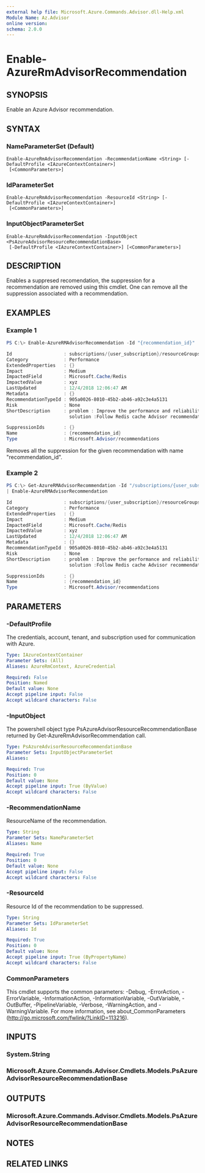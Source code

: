 ```yaml
---
external help file: Microsoft.Azure.Commands.Advisor.dll-Help.xml
Module Name: Az.Advisor
online version:
schema: 2.0.0
---
```


# Enable-AzureRmAdvisorRecommendation

## SYNOPSIS
Enable an Azure Advisor recommendation.

## SYNTAX

### NameParameterSet (Default)
```
Enable-AzureRmAdvisorRecommendation -RecommendationName <String> [-DefaultProfile <IAzureContextContainer>]
 [<CommonParameters>]
```

### IdParameterSet
```
Enable-AzureRmAdvisorRecommendation -ResourceId <String> [-DefaultProfile <IAzureContextContainer>]
 [<CommonParameters>]
```

### InputObjectParameterSet
```
Enable-AzureRmAdvisorRecommendation -InputObject <PsAzureAdvisorResourceRecommendationBase>
 [-DefaultProfile <IAzureContextContainer>] [<CommonParameters>]
```

## DESCRIPTION
Enables a suppresed recomendation, the suppression for a recommendation are removed using this cmdlet. One can remove all the suppression associated with a recommendation.

## EXAMPLES

### Example 1
```powershell
PS C:\> Enable-AzureRMAdvisorRecommendation -Id "{recommendation_id}" 

Id                   : subscriptions/{user_subscription}/resourceGroups/{resourceGroupName}/providers/Microsoft.Cache/Redis/xyz/providers/Microsoft.Advisor/recommendations/{recommendation_id}
Category             : Performance
ExtendedProperties   : {}
Impact               : Medium
ImpactedField        : Microsoft.Cache/Redis
ImpactedValue        : xyz
LastUpdated          : 12/4/2018 12:06:47 AM
Metadata             : {}
RecommendationTypeId : 905a0026-8010-45b2-ab46-a92c3e4a5131
Risk                 : None
ShortDescription     : problem : Improve the performance and reliability of your Redis Cache instance
                       solution :Follow Redis cache Advisor recommendations

SuppressionIds       : {} 
Name                 : {recommendation_id}
Type                 : Microsoft.Advisor/recommendations
```

Removes all the suppression for the given recommendation with name "recommendation_id".

### Example 2
```powershell
PS C:\> Get-AzureRMAdvisorRecommendation -Id "/subscriptions/{user_subscription}/resourceGroups/{resourceGroupName}/providers/Microsoft.Cache/Redis/xyz/providers/Microsoft.Advisor/recommendations/{recommendation_id}" 
| Enable-AzureRMAdvisorRecommendation

Id                   : subscriptions/{user_subscription}/resourceGroups/{resourceGroupName}/providers/Microsoft.Cache/Redis/xyz/providers/Microsoft.Advisor/recommendations/{recommendation_id}
Category             : Performance
ExtendedProperties   : {}
Impact               : Medium
ImpactedField        : Microsoft.Cache/Redis
ImpactedValue        : xyz
LastUpdated          : 12/4/2018 12:06:47 AM
Metadata             : {}
RecommendationTypeId : 905a0026-8010-45b2-ab46-a92c3e4a5131
Risk                 : None
ShortDescription     : problem : Improve the performance and reliability of your Redis Cache instance
                       solution :Follow Redis cache Advisor recommendations

SuppressionIds       : {} 
Name                 : {recommendation_id}
Type                 : Microsoft.Advisor/recommendations
```
## PARAMETERS

### -DefaultProfile
The credentials, account, tenant, and subscription used for communication with Azure.

```yaml
Type: IAzureContextContainer
Parameter Sets: (All)
Aliases: AzureRmContext, AzureCredential

Required: False
Position: Named
Default value: None
Accept pipeline input: False
Accept wildcard characters: False
```

### -InputObject
The powershell object type PsAzureAdvisorResourceRecommendationBase returned by Get-AzureRmAdvisorRecommendation call.

```yaml
Type: PsAzureAdvisorResourceRecommendationBase
Parameter Sets: InputObjectParameterSet
Aliases:

Required: True
Position: 0
Default value: None
Accept pipeline input: True (ByValue)
Accept wildcard characters: False
```

### -RecommendationName
ResourceName of the recommendation.

```yaml
Type: String
Parameter Sets: NameParameterSet
Aliases: Name

Required: True
Position: 0
Default value: None
Accept pipeline input: False
Accept wildcard characters: False
```

### -ResourceId
Resource Id of the recommendation to be suppressed.

```yaml
Type: String
Parameter Sets: IdParameterSet
Aliases: Id

Required: True
Position: 0
Default value: None
Accept pipeline input: True (ByPropertyName)
Accept wildcard characters: False
```

### CommonParameters
This cmdlet supports the common parameters: -Debug, -ErrorAction, -ErrorVariable, -InformationAction, -InformationVariable, -OutVariable, -OutBuffer, -PipelineVariable, -Verbose, -WarningAction, and -WarningVariable.
For more information, see about_CommonParameters (http://go.microsoft.com/fwlink/?LinkID=113216).

## INPUTS

### System.String

### Microsoft.Azure.Commands.Advisor.Cmdlets.Models.PsAzureAdvisorResourceRecommendationBase

## OUTPUTS

### Microsoft.Azure.Commands.Advisor.Cmdlets.Models.PsAzureAdvisorResourceRecommendationBase

## NOTES

## RELATED LINKS
